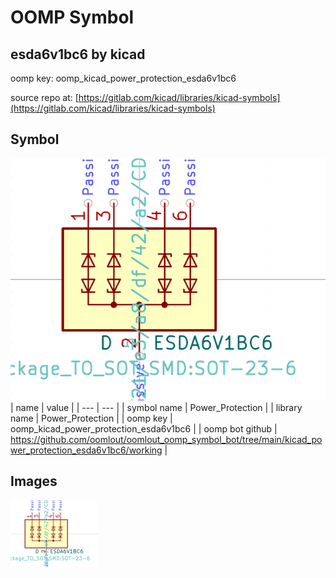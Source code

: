 # OOMP Symbol  
## esda6v1bc6  by kicad  
  
oomp key: oomp_kicad_power_protection_esda6v1bc6  
  
source repo at: [https://gitlab.com/kicad/libraries/kicad-symbols](https://gitlab.com/kicad/libraries/kicad-symbols)  
## Symbol  
  
[![working.png](working_600.png)](working.png)  
| name | value | 
| --- | --- | 
| symbol name | Power_Protection | 
| library name | Power_Protection | 
| oomp key | oomp_kicad_power_protection_esda6v1bc6 | 
| oomp bot github | https://github.com/oomlout/oomlout_oomp_symbol_bot/tree/main/kicad_power_protection_esda6v1bc6/working | 
## Images  
  
[![working.png](working_140.png)](working.png)  

